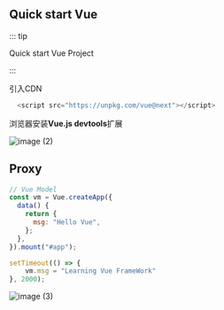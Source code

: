 ## Quick start Vue

::: tip

Quick start Vue Project

:::

引入CDN

```js
  <script src="https://unpkg.com/vue@next"></script>
```

浏览器安装**Vue.js devtools**扩展

![image (2)](https://gitee.com/q10viking/PictureRepos/raw/master/images//202112021044125.jpg)



## Proxy

```javascript {11}
// Vue Model
const vm = Vue.createApp({
  data() {
    return {
      msg: "Hello Vue",
    };
  },
}).mount("#app");

setTimeout(() => {
    vm.msg = "Learning Vue FrameWork"
}, 2000);
```

![image (3)](https://gitee.com/q10viking/PictureRepos/raw/master/images//202112021057333.jpg)